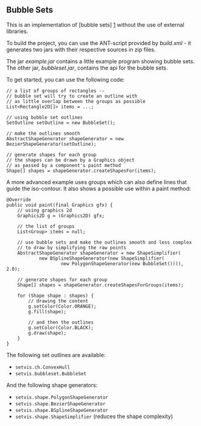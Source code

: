 ## Bubble Sets

This is an implementation of [bubble sets] [1]
without the use of external libraries.

To build the project, you can use the ANT-script
provided by *build.xml* - it generates two jars with
their respective sources in zip files.

The jar *example.jar* contains a little example
program showing bubble sets. The other
jar, *bubbleset.jar*, contains the api for the
bubble sets.

To get started, you can use the following code:

    // a list of groups of rectangles --
    // bubble set will try to create an outline with
    // as little overlap between the groups as possible
    List<Rectangle2D[]> items = ...;

    // using bubble set outlines
    SetOutline setOutline = new BubbleSet();

    // make the outlines smooth
    AbstractShapeGenerator shapeGenerator = new BezierShapeGenerator(setOutline);

    // generate shapes for each group
    // the shapes can be drawn by a Graphics object
    // as passed by a component's paint method
    Shape[] shapes = shapeGenerator.createShapesFor(items);

A more advanced example uses groups which can also
define lines that guide the iso-contour. It also shows
a possible use within a paint method:

    @Override
    public void paint(final Graphics gfx) {
        // using graphics 2d
        Graphics2D g = (Graphics2D) gfx;

        // the list of groups
        List<Group> items = null;

        // use bubble sets and make the outlines smooth and less complex
        // to draw by simplifying the raw points
        AbstractShapeGenerator shapeGenerator = new ShapeSimplifier(
                new BSplineShapeGenerator(new ShapeSimplifier(
                        new PolygonShapeGenerator(new BubbleSet()))), 2.0);

        // generate shapes for each group
        Shape[] shapes = shapeGenerator.createShapesForGroups(items);

        for (Shape shape : shapes) {
            // drawing the content
            g.setColor(Color.ORANGE);
            g.fill(shape);
            
            // and then the outlines
            g.setColor(Color.BLACK);
            g.draw(shape);
        }
    }

The following set outlines are available:

- `setvis.ch.ConvexHull`
- `setvis.bubbleset.BubbleSet`

And the following shape generators:

- `setvis.shape.PolygonShapeGenerator`
- `setvis.shape.BezierShapeGenerator`
- `setvis.shape.BSplineShapeGenerator`
- `setvis.shape.ShapeSimplifier` (reduces the shape complexity)

[1]: http://faculty.uoit.ca/collins/research/bubblesets/ "Collins, Christopher; Penn, Gerald; Carpendale, Sheelagh. Bubble Sets: Revealing Set Relations over Existing Visualizations. In IEEE Transactions on Visualization and Computer Graphics (Proceedings of the IEEE Conference on Information Visualization (InfoVis '09)), 15(6): November-December, 2009."
